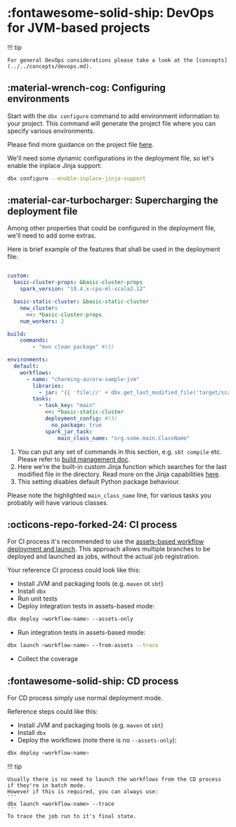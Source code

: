 # :fontawesome-solid-ship: DevOps for JVM-based projects

!!! tip

    For general DevOps considerations please take a look at the [concepts](../../concepts/devops.md).

## :material-wrench-cog: Configuring environments

Start with the `dbx configure` command to add environment information to your project.
This command will generate the project file where you can specify various environments.

Please find more guidance on the project file [here](../../reference/project.md).

We'll need some dynamic configurations in the deployment file, so let's enable the inplace Jinja support:

```bash
dbx configure --enable-inplace-jinja-support
```

## :material-car-turbocharger: Supercharging the deployment file

Among other properties that could be configured in the deployment file, we'll need to add some extras.

Here is brief example of the features that shall be used in the deployment file:

```yaml title="conf/deployment.yml" hl_lines="26"

custom:
  basic-cluster-props: &basic-cluster-props
    spark_version: "10.4.x-cpu-ml-scala2.12"

  basic-static-cluster: &basic-static-cluster
    new_cluster:
      <<: *basic-cluster-props
    num_workers: 2

build:
    commands:
        - "mvn clean package" #(1)

environments:
  default:
    workflows:
      - name: "charming-aurora-sample-jvm"
        libraries:
          - jar: "{{ 'file://' + dbx.get_last_modified_file('target/scala-2.12', 'jar') }}" #(2)
        tasks:
          - task_key: "main"
            <<: *basic-static-cluster
            deployment_config: #(3)
              no_package: true
            spark_jar_task:
                main_class_name: "org.some.main.ClassName"
```


1. You can put any set of commands in this section, e.g. `sbt compile` etc. Please refer
   to [build management doc](../../features/build_management.md).
2. Here we're the built-in custom Jinja function which searches for the last modified file in the directory.
   Read more on the Jinja capabilities [here](../../features/jinja_support.md).
3. This setting disables default Python package behaviour.

Please note the highlighted `main_class_name` line, for various tasks you probably will have various classes.


## :octicons-repo-forked-24: CI process

For CI process it's recommended to use the [assets-based workflow deployment and launch](../../features/assets.md).
This approach allows multiple branches to be deployed and launched as jobs, without the actual job registration.

Your reference CI process could look like this:

* Install JVM and packaging tools (e.g. `maven` ot `sbt`)
* Install `dbx`
* Run unit tests
* Deploy integration tests in assets-based mode:
```bash
dbx deploy <workflow-name> --assets-only
```
* Run integration tests in assets-based mode:
```bash
dbx launch <workflow-name> --from-assets --trace
```
* Collect the coverage

## :fontawesome-solid-ship: CD process

For CD process simply use normal deployment mode.

Reference steps could like this:

* Install JVM and packaging tools (e.g. `maven` ot `sbt`)
* Install `dbx`
* Deploy the workflows (note there is no `--assets-only`):

```bash
dbx deploy <workflow-name>
```

!!! tip

    Usually there is no need to launch the workflows from the CD process if they're in batch mode.
    However if this is required, you can always use:
    ```
    dbx launch <workflow-name> --trace
    ```
    To trace the job run to it's final state.

